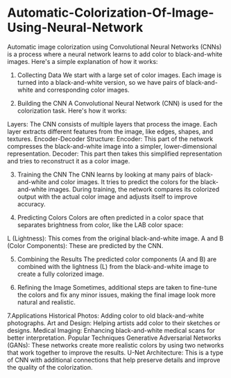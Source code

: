 # Automatic-Colorization-Of-Image-Using-Neural-Network
Automatic image colorization using Convolutional Neural Networks (CNNs) is a process where a neural network learns to add color to black-and-white images. Here's a simple explanation of how it works:

1. Collecting Data
We start with a large set of color images. Each image is turned into a black-and-white version, so we have pairs of black-and-white and corresponding color images.

2. Building the CNN
A Convolutional Neural Network (CNN) is used for the colorization task. Here's how it works:

Layers: The CNN consists of multiple layers that process the image. Each layer extracts different features from the image, like edges, shapes, and textures.
Encoder-Decoder Structure:
Encoder: This part of the network compresses the black-and-white image into a simpler, lower-dimensional representation.
Decoder: This part then takes this simplified representation and tries to reconstruct it as a color image.

3. Training the CNN
The CNN learns by looking at many pairs of black-and-white and color images. It tries to predict the colors for the black-and-white images. During training, the network compares its colorized output with the actual color image and adjusts itself to improve accuracy.

4. Predicting Colors
Colors are often predicted in a color space that separates brightness from color, like the LAB color space:

L (Lightness): This comes from the original black-and-white image.
A and B (Color Components): These are predicted by the CNN.

5. Combining the Results
The predicted color components (A and B) are combined with the lightness (L) from the black-and-white image to create a fully colorized image.

6. Refining the Image
Sometimes, additional steps are taken to fine-tune the colors and fix any minor issues, making the final image look more natural and realistic.

7.Applications
Historical Photos: Adding color to old black-and-white photographs.
Art and Design: Helping artists add color to their sketches or designs.
Medical Imaging: Enhancing black-and-white medical scans for better interpretation.
Popular Techniques
Generative Adversarial Networks (GANs): These networks create more realistic colors by using two networks that work together to improve the results.
U-Net Architecture: This is a type of CNN with additional connections that help preserve details and improve the quality of the colorization.
